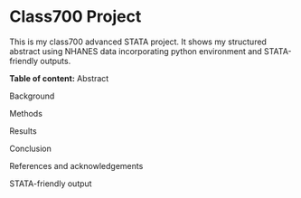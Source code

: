 # Class700 Project

This is my class700 advanced STATA project. It shows my structured abstract using NHANES data incorporating python environment and STATA-friendly outputs.

**Table of content:**
Abstract

Background

Methods

Results

Conclusion

References and acknowledgements

STATA-friendly output
